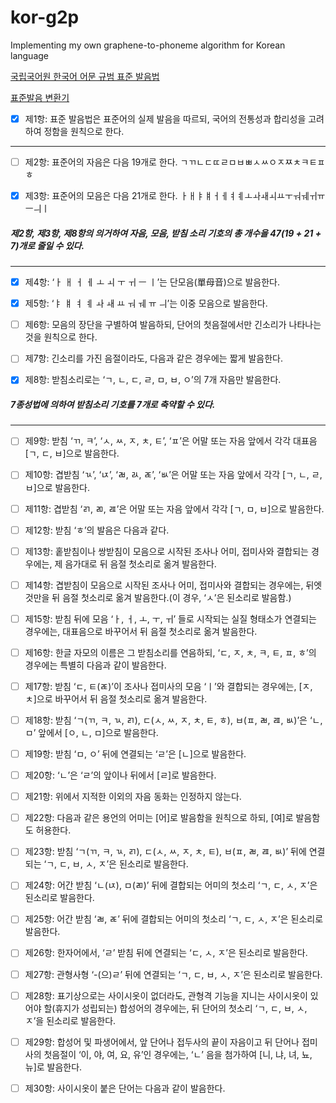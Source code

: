 # kor-g2p
Implementing my own graphene-to-phoneme algorithm for Korean language

[국립국어원 한국어 어문 규범 표준 발음법](http://kornorms.korean.go.kr/regltn/regltnView.do?regltn_code=0002&regltn_no=394#a387)

[표준발음 변환기](http://pronunciation.cs.pusan.ac.kr/pronunc.htm)

- [x] 제1항: 표준 발음법은 표준어의 실제 발음을 따르되, 국어의 전통성과 합리성을 고려하여 정함을 원칙으로 한다.

---

- [ ] 제2항: 표준어의 자음은 다음 19개로 한다. ㄱㄲㄴㄷㄸㄹㅁㅂㅃㅅㅆㅇㅈㅉㅊㅋㅌㅍㅎ

- [x] 제3항: 표준어의 모음은 다음 21개로 한다. ㅏㅐㅑㅒㅓㅔㅕㅖㅗㅘㅙㅚㅛㅜㅝㅞㅟㅠㅡㅢㅣ

##### 제2항, 제3항, 제8항의 의거하여 자음, 모음, 받침 소리 기호의 총 개수을 47(19 + 21 + 7)개로 줄일 수 있다.
##### 

---

- [x] 제4항: ‘ㅏ ㅐ ㅓ ㅔ ㅗ ㅚ ㅜ ㅟ ㅡ ㅣ’는 단모음(單母音)으로 발음한다.

- [x] 제5항: ‘ㅑ ㅒ ㅕ ㅖ ㅘ ㅙ ㅛ ㅝ ㅞ ㅠ ㅢ’는 이중 모음으로 발음한다.

- [ ] 제6항: 모음의 장단을 구별하여 발음하되, 단어의 첫음절에서만 긴소리가 나타나는 것을 원칙으로 한다.

- [ ] 제7항: 긴소리를 가진 음절이라도, 다음과 같은 경우에는 짧게 발음한다.

- [x] 제8항: 받침소리로는 ‘ㄱ, ㄴ, ㄷ, ㄹ, ㅁ, ㅂ, ㅇ’의 7개 자음만 발음한다.

##### 7종성법에 의하여 받침소리 기호를 7개로 축약할 수 있다.

---

- [ ] 제9항: 받침 ‘ㄲ, ㅋ’, ‘ㅅ, ㅆ, ㅈ, ㅊ, ㅌ’, ‘ㅍ’은 어말 또는 자음 앞에서 각각 대표음 [ㄱ, ㄷ, ㅂ]으로 발음한다.

- [ ] 제10항: 겹받침 ‘ㄳ’, ‘ㄵ’, ‘ㄼ, ㄽ, ㄾ’, ‘ㅄ’은 어말 또는 자음 앞에서 각각 [ㄱ, ㄴ, ㄹ, ㅂ]으로 발음한다.

- [ ] 제11항: 겹받침 ‘ㄺ, ㄻ, ㄿ’은 어말 또는 자음 앞에서 각각 [ㄱ, ㅁ, ㅂ]으로 발음한다.

- [ ] 제12항: 받침 ‘ㅎ’의 발음은 다음과 같다.

- [ ] 제13항: 홑받침이나 쌍받침이 모음으로 시작된 조사나 어미, 접미사와 결합되는 경우에는, 제 음가대로 뒤 음절 첫소리로 옮겨 발음한다.

- [ ] 제14항: 겹받침이 모음으로 시작된 조사나 어미, 접미사와 결합되는 경우에는, 뒤엣것만을 뒤 음절 첫소리로 옮겨 발음한다.(이 경우, ‘ㅅ’은 된소리로 발음함.)

- [ ] 제15항: 받침 뒤에 모음 ‘ㅏ, ㅓ, ㅗ, ㅜ, ㅟ’ 들로 시작되는 실질 형태소가 연결되는 경우에는, 대표음으로 바꾸어서 뒤 음절 첫소리로 옮겨 발음한다.

- [ ] 제16항: 한글 자모의 이름은 그 받침소리를 연음하되, ‘ㄷ, ㅈ, ㅊ, ㅋ, ㅌ, ㅍ, ㅎ’의 경우에는 특별히 다음과 같이 발음한다.

- [ ] 제17항: 받침 ‘ㄷ, ㅌ(ㄾ)’이 조사나 접미사의 모음 ‘ㅣ’와 결합되는 경우에는, [ㅈ, ㅊ]으로 바꾸어서 뒤 음절 첫소리로 옮겨 발음한다.

- [ ] 제18항: 받침 ‘ㄱ(ㄲ, ㅋ, ㄳ, ㄺ), ㄷ(ㅅ, ㅆ, ㅈ, ㅊ, ㅌ, ㅎ), ㅂ(ㅍ, ㄼ, ㄿ, ㅄ)’은 ‘ㄴ, ㅁ’ 앞에서 [ㅇ, ㄴ, ㅁ]으로 발음한다.

- [ ] 제19항: 받침 ‘ㅁ, ㅇ’ 뒤에 연결되는 ‘ㄹ’은 [ㄴ]으로 발음한다.

- [ ] 제20항: ‘ㄴ’은 ‘ㄹ’의 앞이나 뒤에서 [ㄹ]로 발음한다.

- [ ] 제21항: 위에서 지적한 이외의 자음 동화는 인정하지 않는다.

- [ ] 제22항: 다음과 같은 용언의 어미는 [어]로 발음함을 원칙으로 하되, [여]로 발음함도 허용한다.

- [ ] 제23항: 받침 ‘ㄱ(ㄲ, ㅋ, ㄳ, ㄺ), ㄷ(ㅅ, ㅆ, ㅈ, ㅊ, ㅌ), ㅂ(ㅍ, ㄼ, ㄿ, ㅄ)’ 뒤에 연결되는 ‘ㄱ, ㄷ, ㅂ, ㅅ, ㅈ’은 된소리로 발음한다.

- [ ] 제24항: 어간 받침 ‘ㄴ(ㄵ), ㅁ(ㄻ)’ 뒤에 결합되는 어미의 첫소리 ‘ㄱ, ㄷ, ㅅ, ㅈ’은 된소리로 발음한다.

- [ ] 제25항: 어간 받침 ‘ㄼ, ㄾ’ 뒤에 결합되는 어미의 첫소리 ‘ㄱ, ㄷ, ㅅ, ㅈ’은 된소리로 발음한다.

- [ ] 제26항: 한자어에서, ‘ㄹ’ 받침 뒤에 연결되는 ‘ㄷ, ㅅ, ㅈ’은 된소리로 발음한다.

- [ ] 제27항: 관형사형 ‘-(으)ㄹ’ 뒤에 연결되는 ‘ㄱ, ㄷ, ㅂ, ㅅ, ㅈ’은 된소리로 발음한다.

- [ ] 제28항: 표기상으로는 사이시옷이 없더라도, 관형격 기능을 지니는 사이시옷이 있어야 할(휴지가 성립되는) 합성어의 경우에는, 뒤 단어의 첫소리 ‘ㄱ, ㄷ, ㅂ, ㅅ, ㅈ’을 된소리로 발음한다.

- [ ] 제29항: 합성어 및 파생어에서, 앞 단어나 접두사의 끝이 자음이고 뒤 단어나 접미사의 첫음절이 ‘이, 야, 여, 요, 유’인 경우에는, ‘ㄴ’ 음을 첨가하여 [니, 냐, 녀, 뇨, 뉴]로 발음한다.

- [ ] 제30항: 사이시옷이 붙은 단어는 다음과 같이 발음한다.
